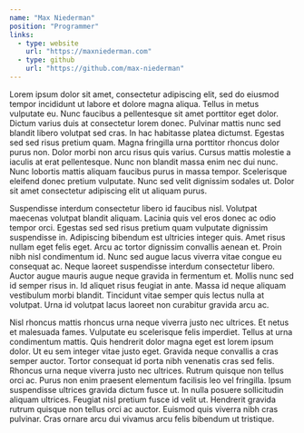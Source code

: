 ```yaml
---
name: "Max Niederman"
position: "Programmer"
links:
  - type: website
    url: "https://maxniederman.com"
  - type: github
    url: "https://github.com/max-niederman"
---
```


Lorem ipsum dolor sit amet, consectetur adipiscing elit, sed do eiusmod tempor incididunt ut labore et dolore magna aliqua. Tellus in metus vulputate eu. Nunc faucibus a pellentesque sit amet porttitor eget dolor. Dictum varius duis at consectetur lorem donec. Pulvinar mattis nunc sed blandit libero volutpat sed cras. In hac habitasse platea dictumst. Egestas sed sed risus pretium quam. Magna fringilla urna porttitor rhoncus dolor purus non. Dolor morbi non arcu risus quis varius. Cursus mattis molestie a iaculis at erat pellentesque. Nunc non blandit massa enim nec dui nunc. Nunc lobortis mattis aliquam faucibus purus in massa tempor. Scelerisque eleifend donec pretium vulputate. Nunc sed velit dignissim sodales ut. Dolor sit amet consectetur adipiscing elit ut aliquam purus.

Suspendisse interdum consectetur libero id faucibus nisl. Volutpat maecenas volutpat blandit aliquam. Lacinia quis vel eros donec ac odio tempor orci. Egestas sed sed risus pretium quam vulputate dignissim suspendisse in. Adipiscing bibendum est ultricies integer quis. Amet risus nullam eget felis eget. Arcu ac tortor dignissim convallis aenean et. Proin nibh nisl condimentum id. Nunc sed augue lacus viverra vitae congue eu consequat ac. Neque laoreet suspendisse interdum consectetur libero. Auctor augue mauris augue neque gravida in fermentum et. Mollis nunc sed id semper risus in. Id aliquet risus feugiat in ante. Massa id neque aliquam vestibulum morbi blandit. Tincidunt vitae semper quis lectus nulla at volutpat. Urna id volutpat lacus laoreet non curabitur gravida arcu ac.

Nisl rhoncus mattis rhoncus urna neque viverra justo nec ultrices. Et netus et malesuada fames. Vulputate eu scelerisque felis imperdiet. Tellus at urna condimentum mattis. Quis hendrerit dolor magna eget est lorem ipsum dolor. Ut eu sem integer vitae justo eget. Gravida neque convallis a cras semper auctor. Tortor consequat id porta nibh venenatis cras sed felis. Rhoncus urna neque viverra justo nec ultrices. Rutrum quisque non tellus orci ac. Purus non enim praesent elementum facilisis leo vel fringilla. Ipsum suspendisse ultrices gravida dictum fusce ut. In nulla posuere sollicitudin aliquam ultrices. Feugiat nisl pretium fusce id velit ut. Hendrerit gravida rutrum quisque non tellus orci ac auctor. Euismod quis viverra nibh cras pulvinar. Cras ornare arcu dui vivamus arcu felis bibendum ut tristique.
